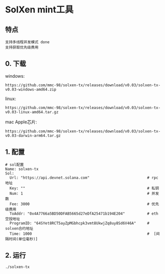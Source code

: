 # SolXen mint工具

## 特点
```shell
支持多线程并发模式 done
支持获取优先级费用
```
## 0. 下载
windows:
```shell
https://github.com/mmc-98/solxen-tx/releases/download/v0.03/solxen-tx-v0.03-windows-amd64.zip
```
linux:
```shell
https://github.com/mmc-98/solxen-tx/releases/download/v0.03/solxen-tx-v0.03-linux-amd64.tar.gz
```
mac Apple芯片:
```shell
https://github.com/mmc-98/solxen-tx/releases/download/v0.03/solxen-tx-v0.03-darwin-arm64.tar.gz
```
 
## 1. 配置


```shell
# sol配置
Name: solxen-tx
Sol:
  Url: "https://api.devnet.solana.com"                          # rpc地址
  Key: ""                                                       # 私钥
  Num: 1                                                        # 并发数
  Fee: 3000                                                     # 优先级费用
  ToAddr: "0x4A7766a5BD50DFAB5665d27eDfA25471b194E204"          # eth空投地址
  ProgramID: "64SYet8RCT5ayZpMGbhcpk3vmt8UkwjZq8uy8Sd6V46A"     # solxen合约地址
  Time: 1000                                                    #  [间隔时间(单位毫秒)]
```
 

## 2. 运行

```shell
./solxen-tx 
```
 
